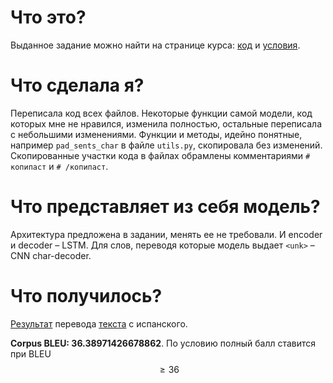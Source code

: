 # Что это?
Выданное задание можно найти на странице курса: <a href='https://web.stanford.edu/class/archive/cs/cs224n/cs224n.1204/assignments/a5_public.zip'>код</a> и <a href='https://web.stanford.edu/class/archive/cs/cs224n/cs224n.1204/assignments/a5_updated.pdf'>условия</a>.

# Что сделала я?
Переписала код всех файлов. Некоторые функции самой модели, код которых мне не нравился, изменила полностью, остальные переписала с небольшими изменениями.
Функции и методы, идейно понятные, например <code>pad_sents_char</code> в файле <code>utils.py</code>, скопировала без изменений.
Скопированные участки кода в файлах обрамлены комментариями <code># копипаст</code> и <code># /копипаст</code>.

# Что представляет из себя модель?
Архитектура предложена в задании, менять ее не требовали.
И encoder и decoder – LSTM. Для слов, переводя которые модель выдает <code>\<unk></code> – CNN char-decoder.

# Что получилось?
<a href='https://github.com/ainmukh/CS224n-course/blob/main/a5/outputs/test_outputs.txt'>Результат</a> перевода <a href='https://github.com/ainmukh/CS224n-course/blob/main/a5/en_es_data/test.es'>текста</a> с испанского. 

<b>Corpus BLEU: 36.38971426678862</b>. По условию полный балл ставится при BLEU $$\geq{36}$$
